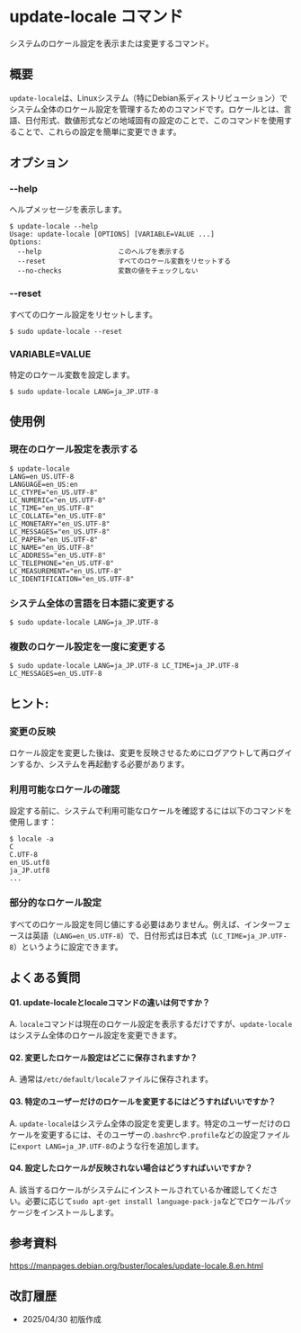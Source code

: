 # update-locale コマンド

システムのロケール設定を表示または変更するコマンド。

## 概要

`update-locale`は、Linuxシステム（特にDebian系ディストリビューション）でシステム全体のロケール設定を管理するためのコマンドです。ロケールとは、言語、日付形式、数値形式などの地域固有の設定のことで、このコマンドを使用することで、これらの設定を簡単に変更できます。

## オプション

### **--help**

ヘルプメッセージを表示します。

```console
$ update-locale --help
Usage: update-locale [OPTIONS] [VARIABLE=VALUE ...]
Options:
  --help                   このヘルプを表示する
  --reset                  すべてのロケール変数をリセットする
  --no-checks              変数の値をチェックしない
```

### **--reset**

すべてのロケール設定をリセットします。

```console
$ sudo update-locale --reset
```

### **VARIABLE=VALUE**

特定のロケール変数を設定します。

```console
$ sudo update-locale LANG=ja_JP.UTF-8
```

## 使用例

### 現在のロケール設定を表示する

```console
$ update-locale
LANG=en_US.UTF-8
LANGUAGE=en_US:en
LC_CTYPE="en_US.UTF-8"
LC_NUMERIC="en_US.UTF-8"
LC_TIME="en_US.UTF-8"
LC_COLLATE="en_US.UTF-8"
LC_MONETARY="en_US.UTF-8"
LC_MESSAGES="en_US.UTF-8"
LC_PAPER="en_US.UTF-8"
LC_NAME="en_US.UTF-8"
LC_ADDRESS="en_US.UTF-8"
LC_TELEPHONE="en_US.UTF-8"
LC_MEASUREMENT="en_US.UTF-8"
LC_IDENTIFICATION="en_US.UTF-8"
```

### システム全体の言語を日本語に変更する

```console
$ sudo update-locale LANG=ja_JP.UTF-8
```

### 複数のロケール設定を一度に変更する

```console
$ sudo update-locale LANG=ja_JP.UTF-8 LC_TIME=ja_JP.UTF-8 LC_MESSAGES=en_US.UTF-8
```

## ヒント:

### 変更の反映

ロケール設定を変更した後は、変更を反映させるためにログアウトして再ログインするか、システムを再起動する必要があります。

### 利用可能なロケールの確認

設定する前に、システムで利用可能なロケールを確認するには以下のコマンドを使用します：

```console
$ locale -a
C
C.UTF-8
en_US.utf8
ja_JP.utf8
...
```

### 部分的なロケール設定

すべてのロケール設定を同じ値にする必要はありません。例えば、インターフェースは英語（`LANG=en_US.UTF-8`）で、日付形式は日本式（`LC_TIME=ja_JP.UTF-8`）というように設定できます。

## よくある質問

#### Q1. update-localeとlocaleコマンドの違いは何ですか？
A. `locale`コマンドは現在のロケール設定を表示するだけですが、`update-locale`はシステム全体のロケール設定を変更できます。

#### Q2. 変更したロケール設定はどこに保存されますか？
A. 通常は`/etc/default/locale`ファイルに保存されます。

#### Q3. 特定のユーザーだけのロケールを変更するにはどうすればいいですか？
A. `update-locale`はシステム全体の設定を変更します。特定のユーザーだけのロケールを変更するには、そのユーザーの`.bashrc`や`.profile`などの設定ファイルに`export LANG=ja_JP.UTF-8`のような行を追加します。

#### Q4. 設定したロケールが反映されない場合はどうすればいいですか？
A. 該当するロケールがシステムにインストールされているか確認してください。必要に応じて`sudo apt-get install language-pack-ja`などでロケールパッケージをインストールします。

## 参考資料

https://manpages.debian.org/buster/locales/update-locale.8.en.html

## 改訂履歴

- 2025/04/30 初版作成